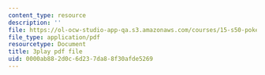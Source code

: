 ```yaml
---
content_type: resource
description: ''
file: https://ol-ocw-studio-app-qa.s3.amazonaws.com/courses/15-s50-poker-theory-and-analytics-january-iap-2015/0000ab882d0c6d237da88f30afde5269_MnbQjpejZt4.pdf
file_type: application/pdf
resourcetype: Document
title: 3play pdf file
uid: 0000ab88-2d0c-6d23-7da8-8f30afde5269
---
```

